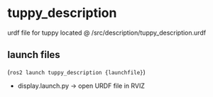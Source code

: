 # tuppy_description
urdf file for tuppy located @ /src/description/tuppy_description.urdf

## launch files
(`ros2 launch tuppy_description {launchfile}`)
- display.launch.py -> open URDF file in RVIZ
